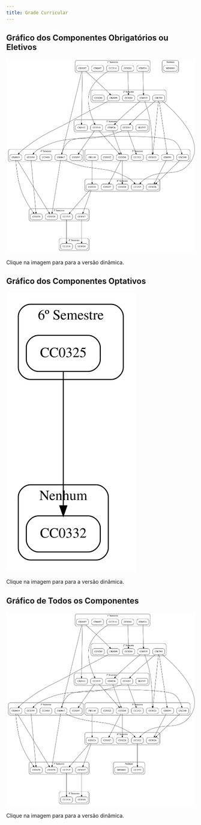 ```yaml
---
title: Grade Curricular
---
```


## Gráfico dos Componentes Obrigatórios ou Eletivos

[![Integralização Curricular](../assets/images/integralizacao-curricular.gv.svg)](../assets/images/integralizacao-curricular.gv.svg)

Clique na imagem para para a versão dinâmica.

## Gráfico dos Componentes Optativos

[![Integralização Curricular Optativos](../assets/images/integralizacao-curricular-optativos.gv.svg)](../assets/images/integralizacao-curricular-optativos.gv.svg)

Clique na imagem para para a versão dinâmica.

## Gráfico de Todos os Componentes

[![Integralização Curricular](../assets/images/integralizacao-curricular-todos.gv.svg)](../assets/images/integralizacao-curricular-todos.gv.svg)

Clique na imagem para para a versão dinâmica.
